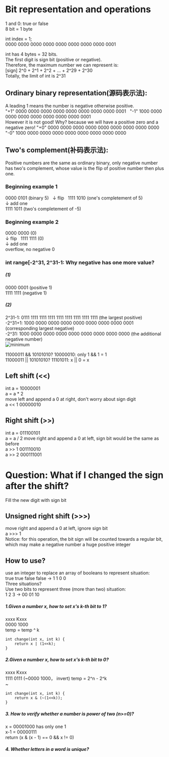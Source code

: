 # Bit representation and operations

1 and 0: true or false  
8 bit = 1 byte

int index = 1;  
0000 0000 0000 0000 0000 0000 0000 0000 0001  

int has 4 bytes = 32 bits.  
The first digit is sign bit (positive or negative).  
Therefore, the maximum number we can represent is:   
[sign] 2^0 + 2^1 + 2^2 + ... + 2^29 + 2^30   
Totally, the limit of int is 2^31  

## Ordinary binary representation(源码表示法):    
A leading 1 means the number is negative otherwise positive.  
"+1" 0000 0000 0000 0000 0000 0000 0000 0000 0001   
"-1" 1000 0000 0000 0000 0000 0000 0000 0000 0001   
However it is not good! Why? because we will have a positive zero and a negative zero! 
"+0" 0000 0000 0000 0000 0000 0000 0000 0000 0000   
"-0" 1000 0000 0000 0000 0000 0000 0000 0000 0000   

## Two's complement(补码表示法):  
Positive numbers are the same as ordinary binary, only negative number has two's complement, whose value is the flip of positive number then plus one.  

### Beginning example 1
0000 0101  (binary 5)  
↓ flip  
1111 1010  (one's completement of 5)  
↓ add one  
1111 1011  (two's completement of -5)  

### Beginning example 2
0000 0000 (0)  
↓ flip  
1111 1111 (0)  
↓ add one  
overflow, no negative 0  

### int range[-2^31, 2^31-1: Why negative has one more value?  
##### (1)
0000 0001 (positive 1)  
1111 1111 (negative 1)  
##### (2)
2^31-1:  0111 1111 1111 1111 1111 1111 1111 1111 1111 (the largest positive)  
-2^31+1: 1000 0000 0000 0000 0000 0000 0000 0000 0001 (corresponding largest negative)  
-2^31:   1000 0000 0000 0000 0000 0000 0000 0000 0000  (the additional negative number)  
![minimum](https://cloud.githubusercontent.com/assets/14355257/20159085/7c3d3382-a6ac-11e6-8db7-728e722cadf9.png)  


11000011 && 10101010? 10000010: only 1 && 1 = 1  
11000011 || 10101010? 11101011:      x || 0 = x  

## Left shift (<<)  
int a = 10000001  
a = a * 2  
move left and append a 0 at right, don't worry about sign digit  
a << 1  00000010  

## Right shift (>>)  
int a = 011100101  
a = a / 2
move right and append a 0 at left, sign bit would be the same as before  
a >> 1  001110010  
a >> 2  000111001  

# Question: What if I changed the sign after the shift? 
Fill the new digit with sign bit  

## Unsigned right shift (>>>)  
move right and append a 0 at left, ignore sign bit  
a >>> 1  
Notice: for this operation, the bit sign will be counted towards a regular bit, which may make a negative number a huge positive integer  

## How to use?  
use an integer to replace an array of booleans to represent situation:  
true true false false -> 1 1 0 0    
Three situations?   
Use two bits to represent three (more than two) situation:    
1 2 3 -> 00 01 10   

##### 1.Given a number x, how to set x's k-th bit to 1?  
xxxx Kxxx  
0000 1000  
temp = temp ^ k  
```
int change(int x, int k) {
    return x | (1<<k);    
}
```
##### 2.Given a number x, how to set x's k-th bit to 0?  
xxxx Kxxx  
1111 0111  (~0000 1000， invert)
temp = 2^n - 2^k  
~ 
```
int change(int x, int k) {
    return x & (~(1<<k));    
}
```
##### 3. How to verify whether a number is power of two (n>=0)? 
x   = 00001000 has only one 1  
x-1 = 00000111   
return (x & (x - 1) == 0 && x != 0)

##### 4. Whether letters in a word is unique?  
